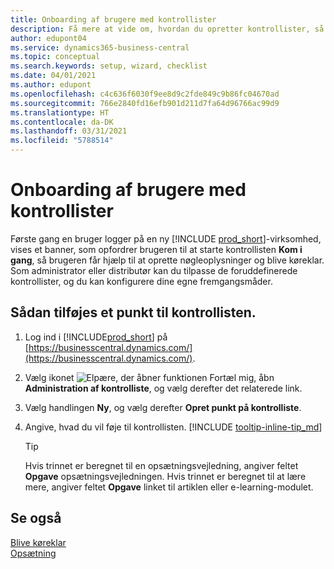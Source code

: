 ```yaml
---
title: Onboarding af brugere med kontrollister
description: Få mere at vide om, hvordan du opretter kontrollister, så brugere lettere kan komme i gang med Business Central.
author: edupont04
ms.service: dynamics365-business-central
ms.topic: conceptual
ms.search.keywords: setup, wizard, checklist
ms.date: 04/01/2021
ms.author: edupont
ms.openlocfilehash: c4c636f6030f9ee8d9c2fde849c9b86fc04670ad
ms.sourcegitcommit: 766e2840fd16efb901d211d7fa64d96766ac99d9
ms.translationtype: HT
ms.contentlocale: da-DK
ms.lasthandoff: 03/31/2021
ms.locfileid: "5788514"
---
```

# <a name="onboard-users-with-checklists"></a>Onboarding af brugere med kontrollister

Første gang en bruger logger på en ny [!INCLUDE [prod_short](includes/prod_short.md)]-virksomhed, vises et banner, som opfordrer brugeren til at starte kontrollisten **Kom i gang**, så brugeren får hjælp til at oprette nøgleoplysninger og blive køreklar. Som administrator eller distributør kan du tilpasse de foruddefinerede kontrollister, og du kan konfigurere dine egne fremgangsmåder.

## <a name="to-add-an-item-to-the-checklist"></a>Sådan tilføjes et punkt til kontrollisten.

1. Log ind i [!INCLUDE[prod_short](includes/prod_short.md)] på [https://businesscentral.dynamics.com/](https://businesscentral.dynamics.com/).

2. Vælg ikonet ![Elpære, der åbner funktionen Fortæl mig](media/ui-search/search_small.png "Fortæl mig, hvad du vil foretage dig"), åbn **Administration af kontrolliste**, og vælg derefter det relaterede link.  

3. Vælg handlingen **Ny**, og vælg derefter **Opret punkt på kontrolliste**.  

4. Angive, hvad du vil føje til kontrollisten. [!INCLUDE [tooltip-inline-tip_md](includes/tooltip-inline-tip_md.md)]

    > [!TIP]
    > Hvis trinnet er beregnet til en opsætningsvejledning, angiver feltet **Opgave** opsætningsvejledningen. Hvis trinnet er beregnet til at lære mere, angiver feltet **Opgave** linket til artiklen eller e-learning-modulet.

## <a name="see-also"></a>Se også

[Blive køreklar](ui-get-ready-business.md)  
[Opsætning](admin-setup-and-administration.md)  
